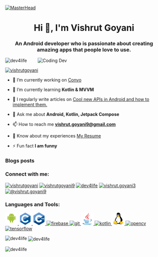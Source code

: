 [![MasterHead](https://3.bp.blogspot.com/-dB6ndKqIAuI/XdWeOASO5AI/AAAAAAAANZA/MSbT9mh6bukxkI-tqnu_GARIZZV5WNVhQCLcBGAsYHQ/s1600/image1.gif)](https://rishavchanda.io)
<h1 align="center">Hi 👋, I'm Vishrut Goyani</h1>
<h3 align="center">An Android developer who is passionate about creating amazing apps that people love to use.</h3>
<img align="right" alt="Coding Dev" width="400" src="https://cdn.dribbble.com/users/1162077/screenshots/3848914/programmer.gif">

<p align="left"> <img src="https://komarev.com/ghpvc/?username=dev4life&label=Profile%20views&color=0e75b6&style=flat" alt="dev4life" /> </p>

<p align="left"> <a href="https://twitter.com/vishrutgoyani" target="blank"><img src="https://img.shields.io/twitter/follow/vishrutgoyani?logo=twitter&style=for-the-badge" alt="vishrutgoyani" /></a> </p>

- 🔭 I’m currently working on [Convo](https://github.com/SweetD3v/Convo)

- 🌱 I’m currently learning **Kotlin & MVVM**

- 📝 I regularly write articles on [Cool new APIs in Android and how to implement them.](https://medium.com/@vishrut.goyani9)

- 💬 Ask me about **Android, Kotlin, Jetpack Compose**

- 📫 How to reach me **vishrut.goyani9@gmail.com**

- 📄 Know about my experiences [My Resume](https://docs.google.com/document/d/1bjdYnrNRiSI0a8ftRW_jnZfZpSWzv-4ECPPA83gK3RA/edit?usp=sharing)

- ⚡ Fun fact **I am funny**

### Blogs posts
<!-- BLOG-POST-LIST:START -->
<!-- BLOG-POST-LIST:END -->

<h3 align="left">Connect with me:</h3>
<p align="left">
<a href="https://twitter.com/vishrutgoyani" target="blank"><img align="center" src="https://raw.githubusercontent.com/rahuldkjain/github-profile-readme-generator/master/src/images/icons/Social/twitter.svg" alt="vishrutgoyani" height="30" width="40" /></a>
<a href="https://linkedin.com/in/vishrutgoyani9" target="blank"><img align="center" src="https://raw.githubusercontent.com/rahuldkjain/github-profile-readme-generator/master/src/images/icons/Social/linked-in-alt.svg" alt="vishrutgoyani9" height="30" width="40" /></a>
<a href="https://stackoverflow.com/users/10357086/dev4life" target="blank"><img align="center" src="https://raw.githubusercontent.com/rahuldkjain/github-profile-readme-generator/master/src/images/icons/Social/stack-overflow.svg" alt="dev4life" height="30" width="40" /></a>
<a href="https://instagram.com/vishrut.goyani3" target="blank"><img align="center" src="https://raw.githubusercontent.com/rahuldkjain/github-profile-readme-generator/master/src/images/icons/Social/instagram.svg" alt="vishrut.goyani3" height="30" width="40" /></a>
<a href="https://medium.com/@vishrut.goyani9" target="blank"><img align="center" src="https://raw.githubusercontent.com/rahuldkjain/github-profile-readme-generator/master/src/images/icons/Social/medium.svg" alt="@vishrut.goyani9" height="30" width="40" /></a>
</p>

<h3 align="left">Languages and Tools:</h3>
<p align="left"> <a href="https://developer.android.com" target="_blank" rel="noreferrer"> <img src="https://raw.githubusercontent.com/devicons/devicon/master/icons/android/android-original-wordmark.svg" alt="android" width="40" height="40"/> </a> <a href="https://www.cprogramming.com/" target="_blank" rel="noreferrer"> <img src="https://raw.githubusercontent.com/devicons/devicon/master/icons/c/c-original.svg" alt="c" width="40" height="40"/> </a> <a href="https://www.w3schools.com/cpp/" target="_blank" rel="noreferrer"> <img src="https://raw.githubusercontent.com/devicons/devicon/master/icons/cplusplus/cplusplus-original.svg" alt="cplusplus" width="40" height="40"/> </a> <a href="https://firebase.google.com/" target="_blank" rel="noreferrer"> <img src="https://www.vectorlogo.zone/logos/firebase/firebase-icon.svg" alt="firebase" width="40" height="40"/> </a> <a href="https://git-scm.com/" target="_blank" rel="noreferrer"> <img src="https://www.vectorlogo.zone/logos/git-scm/git-scm-icon.svg" alt="git" width="40" height="40"/> </a> <a href="https://www.java.com" target="_blank" rel="noreferrer"> <img src="https://raw.githubusercontent.com/devicons/devicon/master/icons/java/java-original.svg" alt="java" width="40" height="40"/> </a> <a href="https://kotlinlang.org" target="_blank" rel="noreferrer"> <img src="https://www.vectorlogo.zone/logos/kotlinlang/kotlinlang-icon.svg" alt="kotlin" width="40" height="40"/> </a> <a href="https://www.linux.org/" target="_blank" rel="noreferrer"> <img src="https://raw.githubusercontent.com/devicons/devicon/master/icons/linux/linux-original.svg" alt="linux" width="40" height="40"/> </a> <a href="https://opencv.org/" target="_blank" rel="noreferrer"> <img src="https://www.vectorlogo.zone/logos/opencv/opencv-icon.svg" alt="opencv" width="40" height="40"/> </a> <a href="https://www.tensorflow.org" target="_blank" rel="noreferrer"> <img src="https://www.vectorlogo.zone/logos/tensorflow/tensorflow-icon.svg" alt="tensorflow" width="40" height="40"/> </a> </p>

<p><img align="left" src="https://github-readme-stats.vercel.app/api/top-langs?username=dev4life&show_icons=true&locale=en&layout=compact" alt="dev4life" /></p>

<p>&nbsp;<img align="center" src="https://github-readme-stats.vercel.app/api?username=dev4life&show_icons=true&locale=en" alt="dev4life" /></p>

<p><img align="center" src="https://github-readme-streak-stats.herokuapp.com/?user=dev4life&" alt="dev4life" /></p>
